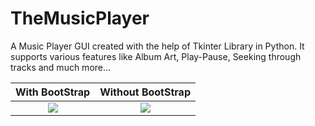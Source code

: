 # TheMusicPlayer
A Music Player GUI created with the help of Tkinter Library in Python. It supports various features like Album Art, Play-Pause, Seeking through tracks and much more... 


With BootStrap            |Without BootStrap                    
:-------------------------:|:-------------------------:
<img src="https://github.com/SherrySingh03/TheMusicPlayer/assets/83728289/ea2682fe-ade8-4420-95f2-0a4328cbf7f7"/>|<img src="https://github.com/SherrySingh03/TheMusicPlayer/assets/83728289/1478930e-90f1-430b-9d4c-7e429079752a"/>


